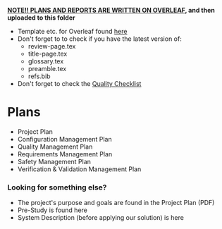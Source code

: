 <b><ins>NOTE!! PLANS AND REPORTS ARE WRITTEN ON OVERLEAF</ins>, and then uploaded to this folder</b>
- Template etc. for Overleaf found [here](cheat-sheets/latex)
- Don't forget to to check if you have the latest version of:
  - review-page.tex
  - title-page.tex
  - glossary.tex
  - preamble.tex
  - refs.bib
- Don't forget to check the [Quality Checklist](main/quality-checklist-report.md)

# Plans
- Project Plan
- Configuration Management Plan
- Quality Management Plan
- Requirements Management Plan
- Safety Management Plan
- Verification & Validation Management Plan

### Looking for something else?
- The project's purpose and goals are found in the Project Plan (PDF)
- Pre-Study is found here
- System Description (before applying our solution) is here
